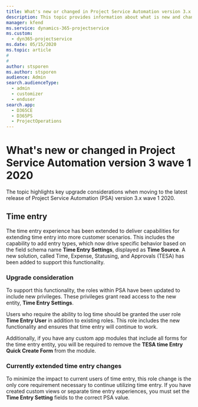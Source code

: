 ```yaml
---
title: What's new or changed in Project Service Automation version 3.x wave 1 2020
description: This topic provides information about what is new and changed in Project Service Automation version 3 wave 1 2020.
manager: kfend
ms.service: dynamics-365-projectservice
ms.custom: 
  - dyn365-projectservice
ms.date: 05/15/2020
ms.topic: article
#
#
author: stsporen
ms.author: stsporen
audience: Admin
search.audienceType: 
  - admin
  - customizer
  - enduser
search.app: 
  - D365CE
  - D365PS
  - ProjectOperations
---
```



# What's new or changed in Project Service Automation version 3 wave 1 2020
The topic highlights key upgrade considerations when moving to the latest release of Project Service Automation (PSA) version 3.x wave 1 2020.

## Time entry
The time entry experience has been extended to deliver capabilities for extending time entry into more customer scenarios. This includes the capability to add entry types, which now drive specific behavior based on the field schema name **Time Entry Settings**, displayed as **Time Source**. A new solution, called Time, Expense, Statusing, and Approvals (TESA) has been added to support this functionality.

### Upgrade consideration
To support this functionality, the roles within PSA have been updated to include new privileges. These privileges grant read access to the new entity, **Time Entry Settings**.

Users who require the ability to log time should be granted the user role **Time Entry User** in addition to existing roles. This role includes the new functionality and ensures that time entry will continue to work.

Additionally, if you have any custom app modules that include all forms for the time entry entity, you will be required to remove the **TESA time Entry Quick Create Form** from the module.

### Currently extended time entry changes
To minimize the impact to current users of time entry, this role change is the only core requirement necessary to continue utilizing time entry. If you have created custom views or separate time entry experiences, you must set the **Time Entry Setting** fields to the correct PSA value.

